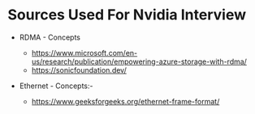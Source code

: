 # Sources Used For Nvidia Interview
* RDMA - Concepts
   * https://www.microsoft.com/en-us/research/publication/empowering-azure-storage-with-rdma/
   * https://sonicfoundation.dev/

* Ethernet - Concepts:-
   * https://www.geeksforgeeks.org/ethernet-frame-format/
